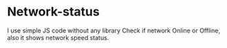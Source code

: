 # Network-status
I use simple JS code without any library 
Check if network Online or Offline, also it shows network speed status.
